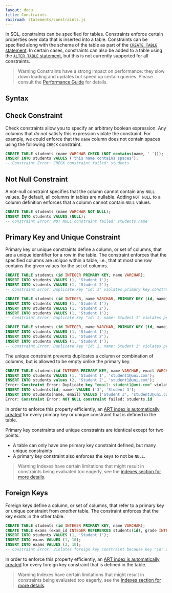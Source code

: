 ```yaml
---
layout: docu
title: Constraints
railroad: statements/constraints.js
---
```


In SQL, constraints can be specified for tables. Constraints enforce certain properties over data that is inserted into a table. Constraints can be specified along with the schema of the table as part of the [`CREATE TABLE` statement](statements/create_table). In certain cases, constraints can also be added to a table using the [`ALTER TABLE` statement](statements/alter_table), but this is not currently supported for all constraints.

> Warning Constraints have a strong impact on performance: they slow down loading and updates but speed up certain queries. Please consult the [Performance Guide](../guides/performance/schema#constraints) for details.

## Syntax

<div id="rrdiagram"></div>

## Check Constraint

Check constraints allow you to specify an arbitrary boolean expression. Any columns that *do not* satisfy this expression violate the constraint. For example, we could enforce that the `name` column does not contain spaces using the following `CHECK` constraint.

```sql
CREATE TABLE students (name VARCHAR CHECK (NOT contains(name, ' ')));
INSERT INTO students VALUES ('this name contains spaces');
-- Constraint Error: CHECK constraint failed: students
```

## Not Null Constraint

A not-null constraint specifies that the column cannot contain any `NULL` values. By default, all columns in tables are nullable. Adding `NOT NULL` to a column definition enforces that a column cannot contain `NULL` values.

```sql
CREATE TABLE students (name VARCHAR NOT NULL);
INSERT INTO students VALUES (NULL);
-- Constraint Error: NOT NULL constraint failed: students.name
```

## Primary Key and Unique Constraint

Primary key or unique constraints define a column, or set of columns, that are a unique identifier for a row in the table. The constraint enforces that the specified columns are *unique* within a table, i.e., that at most one row contains the given values for the set of columns.

```sql
CREATE TABLE students (id INTEGER PRIMARY KEY, name VARCHAR);
INSERT INTO students VALUES (1, 'Student 1');
INSERT INTO students VALUES (1, 'Student 2');
-- Constraint Error: Duplicate key "id: 1" violates primary key constraint
```
```sql
CREATE TABLE students (id INTEGER, name VARCHAR, PRIMARY KEY (id, name));
INSERT INTO students VALUES (1, 'Student 1');
INSERT INTO students VALUES (1, 'Student 2');
INSERT INTO students VALUES (1, 'Student 1');
-- Constraint Error: Duplicate key "id: 1, name: Student 1" violates primary key constraint
```
```sql
CREATE TABLE students (id INTEGER, name VARCHAR, PRIMARY KEY (id, name));
INSERT INTO students VALUES (1, 'Student 1');
INSERT INTO students VALUES (1, 'Student 2');
INSERT INTO students VALUES (1, 'Student 1');
-- Constraint Error: Duplicate key "id: 1, name: Student 1" violates primary key constraint
```
The unique constraint prevents duplicates a column or combination of columns, but is allowed to be empty unlike the primary key. 
```sql
CREATE TABLE students(id INTEGER PRIMARY KEY, name VARCHAR, email VARCHAR, UNIQUE(email));
INSERT INTO students VALUES (1, 'Student 1', 'student1@uni.com');
INSERT INTO students values (2, 'Student 2', 'student1@uni.com');
Error: Constraint Error: Duplicate key "email: student1@uni.com" violates unique constraint.
INSERT INTO students(id, name) VALUES ('3', 'Student 3');
INSERT INTO students(name, email) VALUES ('Student 3', 'student3@uni.com');
Error: Constraint Error: NOT NULL constraint failed: students.id
```
In order to enforce this property efficiently, an [ART index is automatically created](indexes) for every primary key or unique constraint that is defined in the table.

Primary key constraints and unique constraints are identical except for two points:

* A table can only have one primary key constraint defined, but many unique constraints
* A primary key constraint also enforces the keys to not be `NULL`.

> Warning Indexes have certain limitations that might result in constraints being evaluated too eagerly, see the [indexes section for more details](indexes#index-limitations).

## Foreign Keys

Foreign keys define a column, or set of columns, that refer to a primary key or unique constraint from *another* table. The constraint enforces that the key exists in the other table.

```sql
CREATE TABLE students (id INTEGER PRIMARY KEY, name VARCHAR);
CREATE TABLE exams (exam_id INTEGER REFERENCES students(id), grade INTEGER);
INSERT INTO students VALUES (1, 'Student 1');
INSERT INTO exams VALUES (1, 10);
INSERT INTO exams VALUES (2, 10);
-- Constraint Error: Violates foreign key constraint because key "id: 2" does not exist in the referenced table
```

In order to enforce this property efficiently, an [ART index is automatically created](indexes) for every foreign key constraint that is defined in the table.

> Warning Indexes have certain limitations that might result in constraints being evaluated too eagerly, see the [indexes section for more details](indexes#index-limitations).
